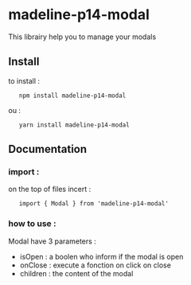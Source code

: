 # madeline-p14-modal

This librairy help you to manage your modals


## Install

to install : 
```
   npm install madeline-p14-modal
```
ou :
```
   yarn install madeline-p14-modal
```


## Documentation

### import :

on the top of files incert :
```
   import { Modal } from 'madeline-p14-modal'
```

### how to use :

Modal have 3 parameters :
- isOpen : a boolen who inform if the modal is open
- onClose : execute a fonction on click on close
- children : the content of the modal
